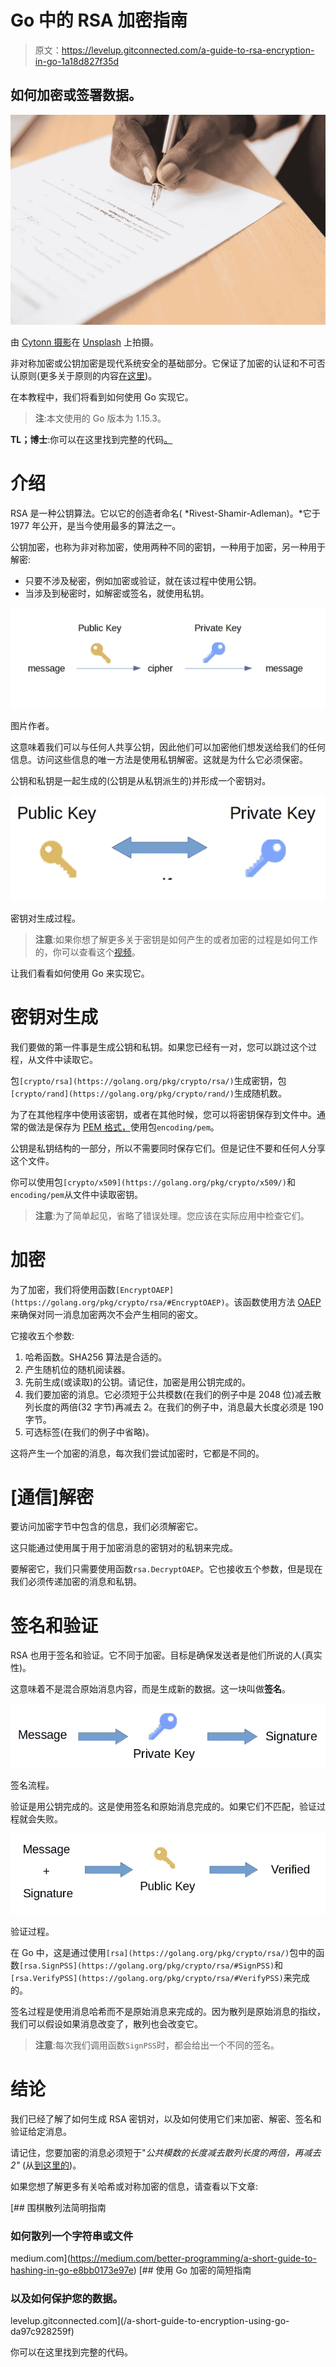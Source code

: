 # Go 中的 RSA 加密指南

> 原文：<https://levelup.gitconnected.com/a-guide-to-rsa-encryption-in-go-1a18d827f35d>

## 如何加密或签署数据。

![](img/52c5bf2cccb8ee58973660e236978392.png)

由 [Cytonn 摄影](https://unsplash.com/@cytonn_photography?utm_source=unsplash&utm_medium=referral&utm_content=creditCopyText)在 [Unsplash](https://unsplash.com/s/photos/signature?utm_source=unsplash&utm_medium=referral&utm_content=creditCopyText) 上拍摄。

非对称加密或公钥加密是现代系统安全的基础部分。它保证了加密的认证和不可否认原则(更多关于原则的内容[在这里](https://www.thegeekstuff.com/2012/07/cryptography-basics/))。

在本教程中，我们将看到如何使用 Go 实现它。

> **注**:本文使用的 Go 版本为 1.15.3。

**TL；博士**:你可以在这里找到完整的代码[。](https://gist.github.com/ustropo/3887e7db364bcff720730e7aac9af7a3)

# 介绍

RSA 是一种公钥算法。它以它的创造者命名( *Rivest-Shamir-Adleman)。*它于 1977 年公开，是当今使用最多的算法之一。

公钥加密，也称为非对称加密，使用两种不同的密钥，一种用于加密，另一种用于解密:

*   只要不涉及秘密，例如加密或验证，就在该过程中使用公钥。
*   当涉及到秘密时，如解密或签名，就使用私钥。

![](img/6ffa30cb8c63e6439712a08c2d0c13e9.png)

图片作者。

这意味着我们可以与任何人共享公钥，因此他们可以加密他们想发送给我们的任何信息。访问这些信息的唯一方法是使用私钥解密。这就是为什么它必须保密。

公钥和私钥是一起生成的(公钥是从私钥派生的)并形成一个密钥对。

![](img/d57ac86abb9d39bda495dd97bfcc44f9.png)

密钥对生成过程。

> **注意**:如果你想了解更多关于密钥是如何产生的或者加密的过程是如何工作的，你可以查看这个[视频](https://www.youtube.com/watch?v=wXB-V_Keiu8)。

让我们看看如何使用 Go 来实现它。

# 密钥对生成

我们要做的第一件事是生成公钥和私钥。如果您已经有一对，您可以跳过这个过程，从文件中读取它。

包`[crypto/rsa](https://golang.org/pkg/crypto/rsa/)`生成密钥，包`[crypto/rand](https://golang.org/pkg/crypto/rand/)`生成随机数。

为了在其他程序中使用该密钥，或者在其他时候，您可以将密钥保存到文件中。通常的做法是保存为 [PEM 格式，](https://en.wikipedia.org/wiki/Privacy-Enhanced_Mail)使用包`encoding/pem`。

公钥是私钥结构的一部分，所以不需要同时保存它们。但是记住不要和任何人分享这个文件。

你可以使用包`[crypto/x509](https://golang.org/pkg/crypto/x509/)`和`encoding/pem`从文件中读取密钥。

> **注意**:为了简单起见，省略了错误处理。您应该在实际应用中检查它们。

# 加密

为了加密，我们将使用函数`[EncryptOAEP](https://golang.org/pkg/crypto/rsa/#EncryptOAEP)`。该函数使用方法 [OAEP](https://en.wikipedia.org/wiki/Optimal_asymmetric_encryption_padding) 来确保对同一消息加密两次不会产生相同的密文。

它接收五个参数:

1.  哈希函数。SHA256 算法是合适的。
2.  产生随机位的随机阅读器。
3.  先前生成(或读取)的公钥。请记住，加密是用公钥完成的。
4.  我们要加密的消息。它必须短于公共模数(在我们的例子中是 2048 位)减去散列长度的两倍(32 字节)再减去 2。在我们的例子中，消息最大长度必须是 190 字节。
5.  可选标签(在我们的例子中省略)。

这将产生一个加密的消息，每次我们尝试加密时，它都是不同的。

# [通信]解密

要访问加密字节中包含的信息，我们必须解密它。

这只能通过使用属于用于加密消息的密钥对的私钥来完成。

要解密它，我们只需要使用函数`rsa.DecryptOAEP`。它也接收五个参数，但是现在我们必须传递加密的消息和私钥。

# 签名和验证

RSA 也用于签名和验证。它不同于加密。目标是确保发送者是他们所说的人(真实性)。

这意味着不是混合原始消息内容，而是生成新的数据。这一块叫做**签名**。

![](img/99eeb77f9b278ce02035f29120ac064d.png)

签名流程。

验证是用公钥完成的。这是使用签名和原始消息完成的。如果它们不匹配，验证过程就会失败。

![](img/13398f8c0fbc05fb367fa86f4b0050ac.png)

验证过程。

在 Go 中，这是通过使用`[rsa](https://golang.org/pkg/crypto/rsa/)`包中的函数`[rsa.SignPSS](https://golang.org/pkg/crypto/rsa/#SignPSS)`和`[rsa.VerifyPSS](https://golang.org/pkg/crypto/rsa/#VerifyPSS)`来完成的。

签名过程是使用消息哈希而不是原始消息来完成的。因为散列是原始消息的指纹，我们可以假设如果消息改变了，散列也会改变它。

> **注意**:每次我们调用函数`SignPSS`时，都会给出一个不同的签名。

# 结论

我们已经了解了如何生成 RSA 密钥对，以及如何使用它们来加密、解密、签名和验证给定消息。

请记住，您要加密的消息必须短于"*公共模数的长度减去散列长度的两倍，再减去 2"* (从[到这里的](https://pkg.go.dev/crypto/rsa#EncryptOAEP))。

如果您想了解更多有关哈希或对称加密的信息，请查看以下文章:

[](https://medium.com/better-programming/a-short-guide-to-hashing-in-go-e8bb0173e97e) [## 围棋散列法简明指南

### 如何散列一个字符串或文件

medium.com](https://medium.com/better-programming/a-short-guide-to-hashing-in-go-e8bb0173e97e) [](/a-short-guide-to-encryption-using-go-da97c928259f) [## 使用 Go 加密的简短指南

### 以及如何保护您的数据。

levelup.gitconnected.com](/a-short-guide-to-encryption-using-go-da97c928259f) 

你可以在这里找到完整的代码。